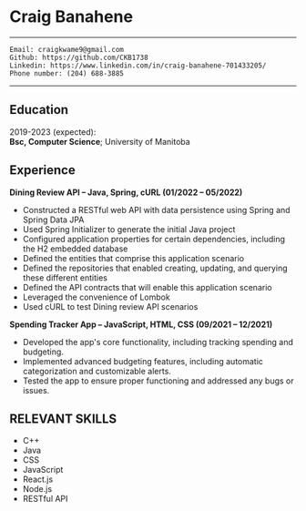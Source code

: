 Craig Banahene
============

-------------------     ----------------------------
    Email: craigkwame9@gmail.com
    Github: https://github.com/CKB1738 
    Linkedin: https://www.linkedin.com/in/craig-banahene-701433205/                    
    Phone number: (204) 688-3885
-------------------     ----------------------------

Education
---------

2019-2023 (expected):  
 **Bsc, Computer Science**; University of Manitoba



Experience
----------

**Dining Review API – Java, Spring, cURL (01/2022 – 05/2022)**

* Constructed a RESTful web API with data persistence using Spring and Spring Data JPA
* Used Spring Initializer to generate the initial Java project
* Configured application properties for certain dependencies, including the H2 embedded database
* Defined the entities that comprise this application scenario
* Defined the repositories that enabled creating, updating, and querying these different entities
* Defined the API contracts that will enable this application scenario
* Leveraged the convenience of Lombok
* Used cURL to test Dining review API scenarios



**Spending Tracker App – JavaScript, HTML, CSS (09/2021 – 12/2021)**

* Developed the app's core functionality, including tracking spending and budgeting.
* Implemented advanced budgeting features, including automatic categorization and customizable alerts.
* Tested the app to ensure proper functioning and addressed any bugs or issues.


[ref]: https://github.com/CKB1738



RELEVANT SKILLS
----------------------------------------

* C++
* Java
* CSS
* JavaScript
* React.js
* Node.js
* RESTful API

